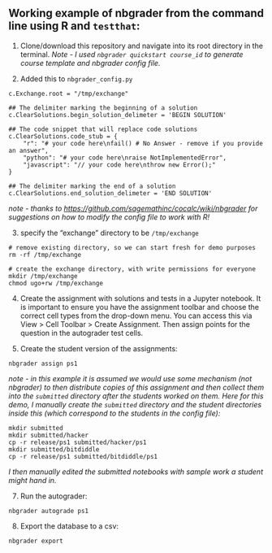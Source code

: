 ## Working example of nbgrader from the command line using R and `testthat`:

1. Clone/download this repository and navigate into its root directory in the terminal. *Note - I used `nbgrader quickstart course_id` to generate course template and nbgrader config file.*

2. Added this to `nbgrader_config.py`
```
c.Exchange.root = "/tmp/exchange"

## The delimiter marking the beginning of a solution
c.ClearSolutions.begin_solution_delimeter = 'BEGIN SOLUTION'

## The code snippet that will replace code solutions
c.ClearSolutions.code_stub = {
    "r": "# your code here\nfail() # No Answer - remove if you provide an answer",
    "python": "# your code here\nraise NotImplementedError",
    "javascript": "// your code here\nthrow new Error();"
}

## The delimiter marking the end of a solution
c.ClearSolutions.end_solution_delimeter = 'END SOLUTION'
```

*note - thanks to https://github.com/sagemathinc/cocalc/wiki/nbgrader for suggestions on how to modify the config file to work with R!*

3. specify the “exchange” directory to be `/tmp/exchange`
```
# remove existing directory, so we can start fresh for demo purposes
rm -rf /tmp/exchange

# create the exchange directory, with write permissions for everyone
mkdir /tmp/exchange
chmod ugo+rw /tmp/exchange
```

4. Create the assignment with solutions and tests in a Jupyter notebook. It is important to ensure you have the assignment toolbar and choose the correct cell types from the drop-down menu. You can access this via View > Cell Toolbar > Create Assignment. Then assign points for the question in the autograder test cells.

5. Create the student version of the assignments:
```
nbgrader assign ps1
```

*note - in this example it is assumed we would use some mechanism (not nbgrader) to then distribute copies of this assignment and then collect them into the `submitted` directory after the students worked on them. Here for this demo, I manually create the `submitted` directory and the student directories inside this (which correspond to the students in the config file):*

```
mkdir submitted
mkdir submitted/hacker
cp -r release/ps1 submitted/hacker/ps1
mkdir submitted/bitdiddle
cp -r release/ps1 submitted/bitdiddle/ps1
```

*I then manually edited the submitted notebooks with sample work a student might hand in.*

7. Run the autograder:
```
nbgrader autograde ps1
```

8. Export the database to a csv:
```
nbgrader export
```
